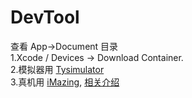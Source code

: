 # DevTool

查看 App->Document 目录  
1.Xcode / Devices -> Download Container.  
2.模拟器用 [Tysimulator](https://github.com/luckytianyiyan/TySimulator/releases)  
3.真机用 [iMazing](https://imazing.com/download), [相关介绍](https://sspai.com/post/27195)

